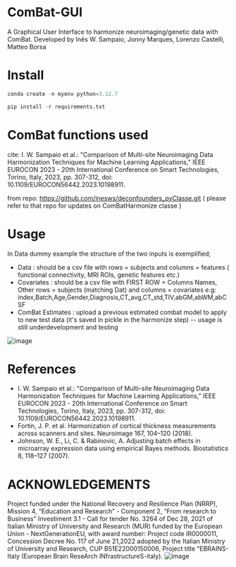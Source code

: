 # ComBat-GUI

A Graphical User Interface to harmonize neuroimaging/genetic data with ComBat.
Developed by Inês W. Sampaio, Jonny Marques, Lorenzo Castelli, Matteo Borsa
# Install

```python
conda create -n myenv python=3.12.7

pip install -r requirements.txt

```
# ComBat functions used

cite: I. W. Sampaio et al.: "Comparison of Multi-site Neuroimaging Data Harmonization Techniques for Machine Learning Applications," IEEE EUROCON 2023 - 20th International Conference on Smart Technologies, Torino, Italy, 2023, pp. 307-312, doi: 10.1109/EUROCON56442.2023.10198911.

from repo: https://github.com/inesws/deconfounders_pyClasse.git
( please refer to that repo for updates on ComBatHarmonize classe )

# Usage
In Data dummy example the structure of the two inputs is exemplified;
- Data : should be a csv file with rows = subjects and columns = features ( functional connectivity, MRI ROIs, genetic features etc.)
- Covariates : should be a csv file with FIRST ROW = Columns Names, Other rows = subjects (matching Dat) and columns =  covariates
  e.g: index,Batch,Age,Gender,Diagnosis,CT_avg,CT_std,TIV,abGM,abWM,abCSF
- ComBat Estimates : upload a previous estimated combat model to apply to new test data (it's saved in pickle in the harmonize step) -- usage is still underdevelopment and testing

![image](https://github.com/user-attachments/assets/51004206-0843-46fd-a9ad-d08ba57b5191)

# References
- I. W. Sampaio et al.: "Comparison of Multi-site Neuroimaging Data Harmonization Techniques for Machine Learning Applications," IEEE EUROCON 2023 - 20th International Conference on Smart Technologies, Torino, Italy, 2023, pp. 307-312, doi: 10.1109/EUROCON56442.2023.10198911.
- Fortin, J. P. et al. Harmonization of cortical thickness measurements across scanners and sites. Neuroimage 167, 104–120 (2018).
-  Johnson, W. E., Li, C. & Rabinovic, A. Adjusting batch effects in microarray expression data using empirical Bayes methods. Biostatistics 8, 118–127 (2007).

# ACKNOWLEDGEMENTS
Project funded under the National Recovery and Resilience Plan (NRRP), Mission 4, “Education and Research” - Component 2, “From research to Business” Investiment 3.1 - Call for tender No. 3264 of Dec 28, 2021 of Italian Ministry of University and Research (MUR) funded by the European Union - NextGenerationEU, with award number: Project code IR0000011, Concession Decree No. 117 of June 21,2022 adopted by the Italian Ministry of University and Research, CUP B51E22000150006, Project title “EBRAINS-Italy (European Brain ReseArch INfrastructureS-italy).
![image](https://github.com/user-attachments/assets/b232c078-6663-4501-85a2-9711be97a804)



